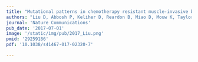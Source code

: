 ```yaml
---
title: "Mutational patterns in chemotherapy resistant muscle-invasive bladder cancer"
authors: "Liu D, Abbosh P, Keliher D, Reardon B, Miao D, Mouw K, Taylor-Weiner A, **Mullane SA**, Han C, Teo MY, Cipolla C, Kim J, Iyer G, Al-Ahmadie H, Dulaimi E, Chen DYT, Alpaugh R, Hoffman-Censits J, Garraway L, Getz G, Carter S, Bellmunt J, Plimack E, Rosenberg J, Van Allen EM."
journal: 'Nature Communications'
pub_date: '2017-07-01'
image: '/static/img/pub/2017_Liu.png'
pmid: '29259186'
pdf: '10.1038/s41467-017-02320-7'

---
```


